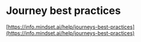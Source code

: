 # Journey best practices

[https://info.mindset.ai/help/journeys-best-practices](https://info.mindset.ai/help/journeys-best-practices)
